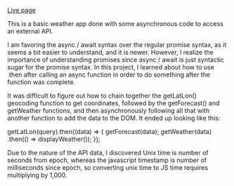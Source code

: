 <a href="https://pete-fowler.github.io/weather/">Live page</a>

This is a basic weather app done with some asynchronous code to access an external API.

I am favoring the async / await syntax over the regular promise syntax, as it seems a bit easier to
understand, and it is newer. However, I realize the importance of understanding promises since 
async / await is just syntactic sugar for the promise syntax. In this project, I learned about how
to use .then after calling an async function in order to do something after the function was complete.

It was difficult to figure out how to chain together the getLatLon() geocoding function to get 
coordinates, followed by the getForecast() and getWeather functions, and then asynchronously
following all that with another function to add the data to the DOM. It ended up looking like this:

  getLatLon(query).then((data) => {
      getForecast(data);
      getWeather(data)
      .then(() => displayWeather());
    }); 
   
Due to the nature of the API data, I discovered Unix time is number of seconds from epoch, whereas the 
javascript timestamp is number of milliseconds since epoch, so converting unix time to JS time requires 
multiplying by 1,000.

